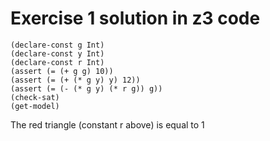 # Exercise 1 solution in z3 code

```z3
(declare-const g Int)
(declare-const y Int)
(declare-const r Int)
(assert (= (+ g g) 10))
(assert (= (+ (* g y) y) 12))
(assert (= (- (* g y) (* r g)) g))
(check-sat)
(get-model)
```

The red triangle (constant r above) is equal to 1
